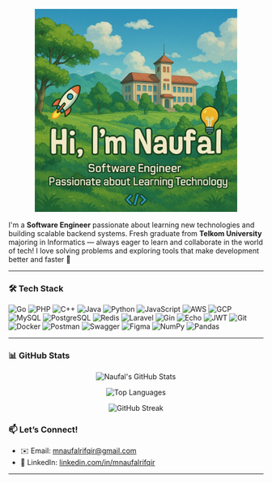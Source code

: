 <p align="center">
  <img src="images/hello.png" alt="Hi, I'm Naufal Banner" width="400"/>
</p>

I'm a **Software Engineer** passionate about learning new technologies and building scalable backend systems.
Fresh graduate from **Telkom University** majoring in Informatics — always eager to learn and collaborate in the world of tech!
I love solving problems and exploring tools that make development better and faster 🚀

---

### 🛠 Tech Stack

![Go](https://img.shields.io/badge/Go-00ADD8?style=flat-square&logo=go&logoColor=white)
![PHP](https://img.shields.io/badge/PHP-777BB4?style=flat-square&logo=php&logoColor=white)
![C++](https://img.shields.io/badge/C++-00599C?style=flat-square&logo=cplusplus&logoColor=white)
![Java](https://img.shields.io/badge/Java-007396?style=flat-square&logo=java&logoColor=white)
![Python](https://img.shields.io/badge/Python-3776AB?style=flat-square&logo=python&logoColor=white)
![JavaScript](https://img.shields.io/badge/JavaScript-F7DF1E?style=flat-square&logo=javascript&logoColor=black)
![AWS](https://img.shields.io/badge/AWS-232F3E?style=flat-square&logo=amazonaws&logoColor=white)
![GCP](https://img.shields.io/badge/GCP-4285F4?style=flat-square&logo=googlecloud&logoColor=white)
![MySQL](https://img.shields.io/badge/MySQL-4479A1?style=flat-square&logo=mysql&logoColor=white)
![PostgreSQL](https://img.shields.io/badge/PostgreSQL-4169E1?style=flat-square&logo=postgresql&logoColor=white)
![Redis](https://img.shields.io/badge/Redis-DC382D?style=flat-square&logo=redis&logoColor=white)
![Laravel](https://img.shields.io/badge/Laravel-FF2D20?style=flat-square&logo=laravel&logoColor=white)
![Gin](https://img.shields.io/badge/Gin-Green?style=flat-square&logo=go&logoColor=white)
![Echo](https://img.shields.io/badge/Echo-000000?style=flat-square&logo=go&logoColor=white)
![JWT](https://img.shields.io/badge/JWT-000000?style=flat-square&logo=jsonwebtokens&logoColor=white)
![Git](https://img.shields.io/badge/GIT-F05032?style=flat-square&logo=git&logoColor=white)
![Docker](https://img.shields.io/badge/Docker-2496ED?style=flat-square&logo=docker&logoColor=white)
![Postman](https://img.shields.io/badge/Postman-FF6C37?style=flat-square&logo=postman&logoColor=white)
![Swagger](https://img.shields.io/badge/Swagger-85EA2D?style=flat-square&logo=swagger&logoColor=black)
![Figma](https://img.shields.io/badge/Figma-F24E1E?style=flat-square&logo=figma&logoColor=white)
![NumPy](https://img.shields.io/badge/NumPy-013243?style=flat-square&logo=numpy&logoColor=white)
![Pandas](https://img.shields.io/badge/Pandas-150458?style=flat-square&logo=pandas&logoColor=white)

---

### 📊 GitHub Stats


<p align="center">
  <img src="https://github-readme-stats.vercel.app/api?username=mnaufalrifqir&show_icons=true&theme=tokyonight" alt="Naufal's GitHub Stats" />
</p>

<p align="center">
  <img src="https://github-readme-stats.vercel.app/api/top-langs/?username=mnaufalrifqir&layout=compact&hide_progress=true&theme=tokyonight" alt="Top Languages" />
</p>

<p align="center">
  <img src="https://github-readme-streak-stats.herokuapp.com/?user=mnaufalrifqir&theme=tokyonight" alt="GitHub Streak" />
</p>

### 📫 Let’s Connect!
- ✉️ Email: [mnaufalrifqir@gmail.com](mailto:mnaufalrifqir@gmail.com)
- 💼 LinkedIn: [linkedin.com/in/mnaufalrifqir](https://www.linkedin.com/in/mnaufalrifqir/)

---
